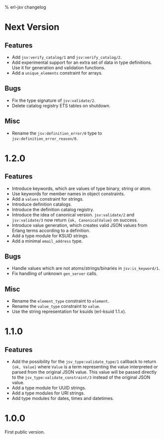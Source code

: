 % erl-jsv changelog

# Next Version
## Features
- Add `jsv:verify_catalog/1` and `jsv:verify_catalog/2`.
- Add experimental support for an extra set of data in type definitions. Use
  it for generation and validation functions.
- Add a `unique_elements` constraint for arrays.
## Bugs
- Fix the type signature of `jsv:validate/2`.
- Delete catalog registry ETS tables on shutdown.
## Misc
- Rename the `jsv:definition_error/0` type to `jsv:definition_error_reason/0`.

# 1.2.0
## Features
- Introduce keywords, which are values of type binary, string or atom.
- Use keywords for member names in object constraints.
- Add a `values` constraint for strings.
- Introduce definition catalogs.
- Introduce the definition catalog registry.
- Introduce the idea of canonical version. `jsv:validate/2` and
  `jsv:validate/3` now return `{ok, CanonicalValue}` on success.
- Introduce value generation, which creates valid JSON values from Erlang
  terms according to a definition.
- Add a type module for KSUID strings.
- Add a minimal `email_address` type.
## Bugs
- Handle values which are not atoms/strings/binaries in `jsv:is_keyword/1`.
- Fix handling of unknown `gen_server` calls.
## Misc
- Rename the `element_type` constraint to `element`.
- Rename the `value_type` constraint to `value`.
- Use the string representation for ksuids (erl-ksuid 1.1.x).

# 1.1.0
## Features
- Add the possibility for the `jsv_type:validate_type/1` callback to return
  `{ok, Value}` where `Value` is a term representing the value interpreted or
  parsed from the original JSON value. This value will be passed directly to
  the `jsv_type:validate_constraint/3` instead of the original JSON value.
- Add a type module for UUID strings.
- Add a type modules for URI strings.
- Add type modules for dates, times and datetimes.

# 1.0.0
First public version.
